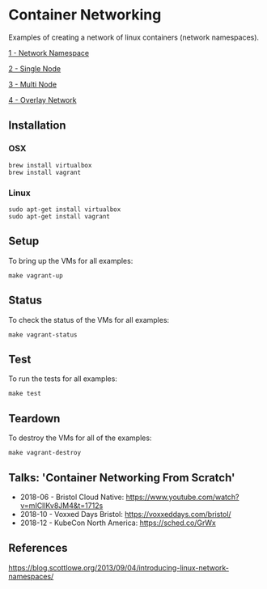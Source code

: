 # Container Networking

Examples of creating a network of linux containers (network namespaces).

[1 - Network Namespace](1-network-namespace/README.md)

[2 - Single Node](2-single-node/README.md)

[3 - Multi Node](3-multi-node/README.md)

[4 - Overlay Network](4-overlay-network/README.md)

## Installation

### OSX

```
brew install virtualbox
brew install vagrant
```

### Linux

```
sudo apt-get install virtualbox
sudo apt-get install vagrant
```

## Setup

To bring up the VMs for all examples:

```
make vagrant-up
```

## Status

To check the status of the VMs for all examples:

```
make vagrant-status
```

## Test

To run the tests for all examples:

```
make test
```

## Teardown

To destroy the VMs for all of the examples:

```
make vagrant-destroy
```

## Talks: 'Container Networking From Scratch' 

* 2018-06 - Bristol Cloud Native: https://www.youtube.com/watch?v=mICllKv8JM4&t=1712s 
* 2018-10 - Voxxed Days Bristol: https://voxxeddays.com/bristol/
* 2018-12 - KubeCon North America: https://sched.co/GrWx

## References

https://blog.scottlowe.org/2013/09/04/introducing-linux-network-namespaces/
